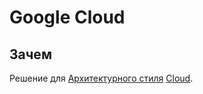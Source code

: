 # Google Cloud

## Зачем

Решение для [Архитектурного стиля](../../arch//arch.styles.md) [Cloud](../../arch/style/cloud.md).

